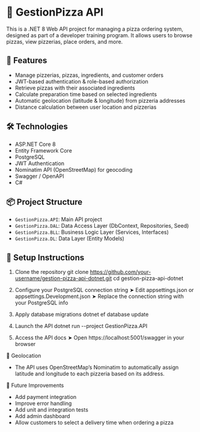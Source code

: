 # 🍕 GestionPizza API

This is a .NET 8 Web API project for managing a pizza ordering system, designed as part of a developer training program. It allows users to browse pizzas, view pizzerias, place orders, and more.

## 🚀 Features

- Manage pizzerias, pizzas, ingredients, and customer orders
- JWT-based authentication & role-based authorization
- Retrieve pizzas with their associated ingredients
- Calculate preparation time based on selected ingredients
- Automatic geolocation (latitude & longitude) from pizzeria addresses
- Distance calculation between user location and pizzerias

## 🛠 Technologies

- ASP.NET Core 8
- Entity Framework Core
- PostgreSQL
- JWT Authentication
- Nominatim API (OpenStreetMap) for geocoding
- Swagger / OpenAPI
- C#

## 📦 Project Structure

- `GestionPizza.API`: Main API project
- `GestionPizza.DAL`: Data Access Layer (DbContext, Repositories, Seed)
- `GestionPizza.BLL`: Business Logic Layer (Services, Interfaces)
- `GestionPizza.DL`: Data Layer (Entity Models)

## 📄 Setup Instructions

1. Clone the repository
git clone https://github.com/your-username/gestion-pizza-api-dotnet.git
cd gestion-pizza-api-dotnet

2. Configure your PostgreSQL connection string
 ➤ Edit appsettings.json or appsettings.Development.json
 ➤ Replace the connection string with your PostgreSQL info

3. Apply database migrations
dotnet ef database update

4. Launch the API
dotnet run --project GestionPizza.API

5. Access the API docs
 ➤ Open https://localhost:5001/swagger in your browser

📍 Geolocation

- The API uses OpenStreetMap’s Nominatim to automatically assign latitude and longitude to each pizzeria based on its address.

📌 Future Improvements

- Add payment integration
- Improve error handling
- Add unit and integration tests
- Add admin dashboard
- Allow customers to select a delivery time when ordering a pizza
